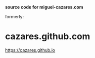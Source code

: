 **source code for miguel-cazares.com**

formerly:

cazares.github.com
==================

https://cazares.github.io
